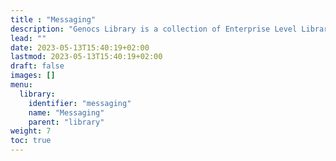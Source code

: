 ```yaml
---
title : "Messaging"
description: "Genocs Library is a collection of Enterprise Level Libraries and Templates for Modern Web Applications that gets you started with premium application development in no-time!"
lead: ""
date: 2023-05-13T15:40:19+02:00
lastmod: 2023-05-13T15:40:19+02:00
draft: false
images: []
menu:
  library:
    identifier: "messaging"
    name: "Messaging"
    parent: "library"
weight: 7
toc: true
---
```

